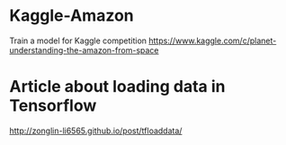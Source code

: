 # Kaggle-Amazon
Train a model for Kaggle competition https://www.kaggle.com/c/planet-understanding-the-amazon-from-space

# Article about loading data in Tensorflow
http://zonglin-li6565.github.io/post/tfloaddata/
